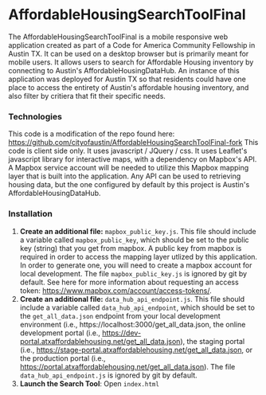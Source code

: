 # AffordableHousingSearchToolFinal

The AffordableHousingSearchToolFinal is a mobile responsive web application created as part of a Code for America Community Fellowship in Austin TX. It can be used on a desktop browser but is primarily meant for mobile users. It allows users to search for Affordable Housing inventory by connecting to Austin's AffordableHousingDataHub. An instance of this application was deployed for Austin TX so that residents could have one place to access the entirety of Austin's affordable housing inventory, and also filter by critiera that fit their specific needs.

### Technologies

This code is a modification of the repo found here: https://github.com/cityofaustin/AffordableHousingSearchToolFinal-fork
This code is client side only. It uses javascript / JQuery / css. It uses Leaflet's javascript library for interactive maps, with a dependency on Mapbox's API. A Mapbox service account will be needed to utilize this Mapbox mapping layer that is built into the application. Any API can be used to retrieving housing data, but the one configured by default by this project is Austin's AffordableHousingDataHub.

### Installation

1. **Create an additional file:** `mapbox_public_key.js`. This file should include a variable called `mapbox_public_key`, which should be set to the public key (string) that you get from mapbox. A public key from mapbox is required in order to access the mapping layer utlized by this application. In order to generate one, you will need to create a mapbox account for local development. The file `mapbox_public_key.js` is ignored by git by default. See here for more information about requesting an access token: https://www.mapbox.com/account/access-tokens/.
2. **Create an additional file:** `data_hub_api_endpoint.js`. This file should include a variable called `data_hub_api_endpoint`, which should be set to the `get_all_data.json` endpoint from your local development environment (i.e., https://localhost:3000/get_all_data.json, the online development portal (i.e., https://dev-portal.atxaffordablehousing.net/get_all_data.json), the staging portal (i.e., https://stage-portal.atxaffordablehousing.net/get_all_data.json, or the production portal (i.e., https://portal.atxaffordablehousing.net/get_all_data.json). The file `data_hub_api_endpoint.js` is ignored by git by default.
3. **Launch the Search Tool**: Open `index.html`

